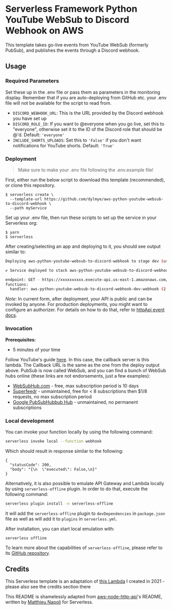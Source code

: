 <!--
title: 'AWS YouTube WebSub to Discord Webhook'
description: 'This template takes go-live events from YouTube WebSub (formerly PubSub), and publishes the events through a Discord webhook.'
layout: Doc
framework: v3
platform: AWS
language: python
authorLink: 'https://github.com/dylmye'
authorName: 'Dylan Myers'
authorAvatar: 'https://avatars1.githubusercontent.com/u/7024578?s=200&v=4'
-->

# Serverless Framework Python YouTube WebSub to Discord Webhook on AWS

This template takes go-live events from YouTube WebSub (formerly PubSub), and publishes the events through a Discord webhook.

## Usage

### Required Parameters

Set these up in the .env file or pass them as parameters in the monitoring display. Remember that if you are auto-deploying from GitHub etc. your .env file will not be available for the script to read from.

* `DISCORD_WEBHOOK_URL`: This is the URL provided by the Discord webhook you have set up
* `DISCORD_ROLE_ID`: If you want to @everyone when you go live, set this to "everyone", otherwise set it to the ID of the Discord role that should be @'d. Default: `'everyone'`
* `INCLUDE_SHORTS_UPLOADS`: Set this to `'False'` if you don't want notifications for YouTube shorts. Default: `'True'`

### Deployment

> Make sure to make your .env file following the .env.example file!

First, either run the below script to download this template (recommended), or clone this repository.
```
$ serverless create \
  --template-url https://github.com/dylmye/aws-python-youtube-websub-to-discord-webhook \
  --path myService
```

Set up your .env file, then run these scripts to set up the service in your Serverless org:

```
$ yarn
$ serverless
```

After creating/selecting an app and deploying to it, you should see output similar to:

```bash
Deploying aws-python-youtube-websub-to-discord-webhook to stage dev (us-east-1)

✔ Service deployed to stack aws-python-youtube-websub-to-discord-webhook-dev (140s)

endpoint: GET - https://xxxxxxxxxx.execute-api.us-east-1.amazonaws.com/dev/webhook
functions:
  handler: aws-python-youtube-websub-to-discord-webhook-dev-webhook (2.3 kB)
```

_Note_: In current form, after deployment, your API is public and can be invoked by anyone. For production deployments, you might want to configure an authorizer. For details on how to do that, refer to [httpApi event docs](https://www.serverless.com/framework/docs/providers/aws/events/http-api#jwt-authorizers).

### Invocation

**Prerequisites:**

* 5 minutes of your time

Follow YouTube's guide [here](https://developers.google.com/youtube/v3/guides/push_notifications). In this case, the callback server is this lambda. The Callback URL is the same as the one from the deploy output above. PubSub is now called WebSub, and you can find a bunch of WebSub hubs online (these links are not endorsements, just a few examples):

* [WebSubHub.com](https://websubhub.com/) - free, max subscription period is 10 days
* [Superfeedr](https://superfeedr.com) - unmaintained, free for < 8 subscriptions then $1/8 requests, no max subscription period
* [Google PubSubHubbub Hub](https://pubsubhubbub.appspot.com/) - unmaintained, no permanent subscriptions


### Local development

You can invoke your function locally by using the following command:

```bash
serverless invoke local --function webhook
```

Which should result in response similar to the following:

```
{
  "statusCode": 200,
  "body": "{\n  \"executed\": False,\n}"
}
```

Alternatively, it is also possible to emulate API Gateway and Lambda locally by using `serverless-offline` plugin. In order to do that, execute the following command:

```bash
serverless plugin install -n serverless-offline
```

It will add the `serverless-offline` plugin to `devDependencies` in `package.json` file as well as will add it to `plugins` in `serverless.yml`.

After installation, you can start local emulation with:

```
serverless offline
```

To learn more about the capabilities of `serverless-offline`, please refer to its [GitHub repository](https://github.com/dherault/serverless-offline).

## Credits

This Serverless template is an adaptation of [this Lambda](https://github.com/dylmye/superfeedr-discord) I created in 2021 - please also see the credits section there

This README is shamelessly adapted from [aws-node-http-api](https://github.com/serverless/examples/tree/v3/aws-node-http-api)'s README, written by [Matthieu Napoli](https://github.com/mnapoli) for Serverless.
